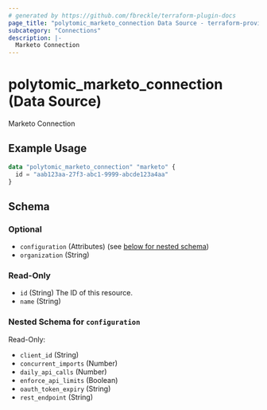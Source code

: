 ```yaml
---
# generated by https://github.com/fbreckle/terraform-plugin-docs
page_title: "polytomic_marketo_connection Data Source - terraform-provider-polytomic"
subcategory: "Connections"
description: |-
  Marketo Connection
---
```


# polytomic_marketo_connection (Data Source)

Marketo Connection

## Example Usage

```terraform
data "polytomic_marketo_connection" "marketo" {
  id = "aab123aa-27f3-abc1-9999-abcde123a4aa"
}
```

<!-- schema generated by tfplugindocs -->
## Schema

### Optional

- `configuration` (Attributes) (see [below for nested schema](#nestedatt--configuration))
- `organization` (String)

### Read-Only

- `id` (String) The ID of this resource.
- `name` (String)

<a id="nestedatt--configuration"></a>
### Nested Schema for `configuration`

Read-Only:

- `client_id` (String)
- `concurrent_imports` (Number)
- `daily_api_calls` (Number)
- `enforce_api_limits` (Boolean)
- `oauth_token_expiry` (String)
- `rest_endpoint` (String)


